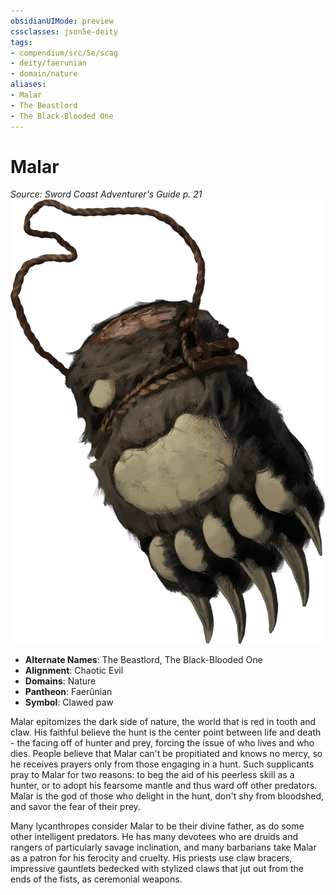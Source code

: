 ```yaml
---
obsidianUIMode: preview
cssclasses: json5e-deity
tags:
- compendium/src/5e/scag
- deity/faerunian
- domain/nature
aliases: 
- Malar
- The Beastlord
- The Black-Blooded One
---
```

# Malar
*Source: Sword Coast Adventurer's Guide p. 21* 
![](/3-Mechanics/CLI/deities/img/scag-symbol-of-malar.webp#symbol)

- **Alternate Names**: The Beastlord, The Black-Blooded One
- **Alignment**: Chaotic Evil
- **Domains**: Nature
- **Pantheon**: Faerûnian
- **Symbol**: Clawed paw

Malar epitomizes the dark side of nature, the world that is red in tooth and claw. His faithful believe the hunt is the center point between life and death - the facing off of hunter and prey, forcing the issue of who lives and who dies. People believe that Malar can't be propitiated and knows no mercy, so he receives prayers only from those engaging in a hunt. Such supplicants pray to Malar for two reasons: to beg the aid of his peerless skill as a hunter, or to adopt his fearsome mantle and thus ward off other predators. Malar is the god of those who delight in the hunt, don't shy from bloodshed, and savor the fear of their prey.

Many lycanthropes consider Malar to be their divine father, as do some other intelligent predators. He has many devotees who are druids and rangers of particularly savage inclination, and many barbarians take Malar as a patron for his ferocity and cruelty. His priests use claw bracers, impressive gauntlets bedecked with stylized claws that jut out from the ends of the fists, as ceremonial weapons.